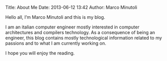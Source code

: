 Title: About Me
Date: 2013-06-12 13:42
Author: Marco Minutoli

Hello all, I’m Marco Minutoli and this is my blog.

I am an italian computer engineer mostly interested in computer architectures
and compilers technology.  As a consequence of being an engineer, this blog
contains mostly technological information related to my passions and to what I
am currently working on.

I hope you will enjoy the reading.
